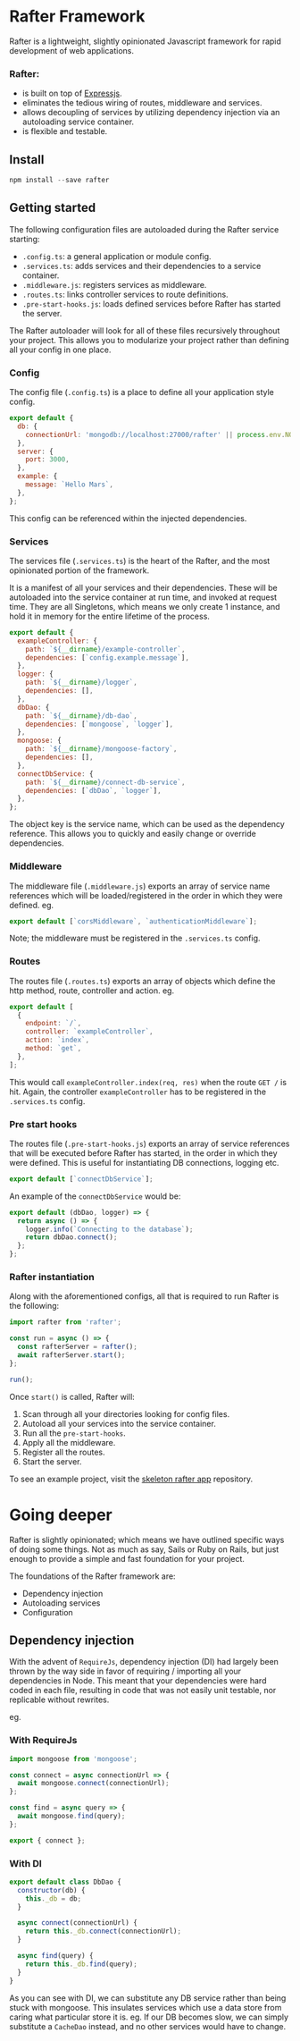 # Rafter Framework

Rafter is a lightweight, slightly opinionated Javascript framework for rapid development of web applications.

### Rafter:

- is built on top of [Expressjs](https://expressjs.com/).
- eliminates the tedious wiring of routes, middleware and services.
- allows decoupling of services by utilizing dependency injection via an autoloading service container.
- is flexible and testable.

## Install

```javascript
npm install --save rafter
```

## Getting started

The following configuration files are autoloaded during the Rafter service starting:

- `.config.ts`: a general application or module config.
- `.services.ts`: adds services and their dependencies to a service container.
- `.middleware.js`: registers services as middleware.
- `.routes.ts`: links controller services to route definitions.
- `.pre-start-hooks.js`: loads defined services before Rafter has started the server.

The Rafter autoloader will look for all of these files recursively throughout your project. This allows you to modularize your project rather than defining all your config in one place.

### Config

The config file (`.config.ts`) is a place to define all your application style config.

```javascript
export default {
  db: {
    connectionUrl: 'mongodb://localhost:27000/rafter' || process.env.NODE_DB_CONNECTION,
  },
  server: {
    port: 3000,
  },
  example: {
    message: `Hello Mars`,
  },
};
```

This config can be referenced within the injected dependencies.

### Services

The services file (`.services.ts`) is the heart of the Rafter, and the most opinionated portion of the framework.

It is a manifest of all your services and their dependencies. These will be autoloaded into the service container at run time, and invoked at request time. They are all Singletons, which means we only create 1 instance, and hold it in memory for the entire lifetime of the process.

```javascript
export default {
  exampleController: {
    path: `${__dirname}/example-controller`,
    dependencies: [`config.example.message`],
  },
  logger: {
    path: `${__dirname}/logger`,
    dependencies: [],
  },
  dbDao: {
    path: `${__dirname}/db-dao`,
    dependencies: [`mongoose`, `logger`],
  },
  mongoose: {
    path: `${__dirname}/mongoose-factory`,
    dependencies: [],
  },
  connectDbService: {
    path: `${__dirname}/connect-db-service`,
    dependencies: [`dbDao`, `logger`],
  },
};
```

The object key is the service name, which can be used as the dependency reference. This allows you to quickly and easily change or override dependencies.

### Middleware

The middleware file (`.middleware.js`) exports an array of service name references which will be loaded/registered in the order in which they were defined. eg.

```javascript
export default [`corsMiddleware`, `authenticationMiddleware`];
```

Note; the middleware must be registered in the `.services.ts` config.

### Routes

The routes file (`.routes.ts`) exports an array of objects which define the http method, route, controller and action. eg.

```javascript
export default [
  {
    endpoint: `/`,
    controller: `exampleController`,
    action: `index`,
    method: `get`,
  },
];
```

This would call `exampleController.index(req, res)` when the route `GET /` is hit. Again, the controller `exampleController` has to be registered in the `.services.ts` config.

### Pre start hooks

The routes file (`.pre-start-hooks.js`) exports an array of service references that will be executed before Rafter has started, in the order in which they were defined. This is useful for instantiating DB connections, logging etc.

```javascript
export default [`connectDbService`];
```

An example of the `connectDbService` would be:

```javascript
export default (dbDao, logger) => {
  return async () => {
    logger.info(`Connecting to the database`);
    return dbDao.connect();
  };
};
```

### Rafter instantiation

Along with the aforementioned configs, all that is required to run Rafter is the following:

```javascript
import rafter from 'rafter';

const run = async () => {
  const rafterServer = rafter();
  await rafterServer.start();
};

run();
```

Once `start()` is called, Rafter will:

1. Scan through all your directories looking for config files.
2. Autoload all your services into the service container.
3. Run all the `pre-start-hooks`.
4. Apply all the middleware.
5. Register all the routes.
6. Start the server.

To see an example project, visit the [skeleton rafter app](https://github.com/crimsonronin/rafter-skeleton-app) repository.

# Going deeper

Rafter is slightly opinionated; which means we have outlined specific ways of doing some things. Not as much as say, Sails or Ruby on Rails, but just enough to provide a simple and fast foundation for your project.

The foundations of the Rafter framework are:

- Dependency injection
- Autoloading services
- Configuration

## Dependency injection

With the advent of `RequireJs`, dependency injection (DI) had largely been thrown by the way side in favor of requiring / importing all your dependencies in Node. This meant that your dependencies were hard coded in each file, resulting in code that was not easily unit testable, nor replicable without rewrites.

eg.

### With RequireJs

```javascript
import mongoose from 'mongoose';

const connect = async connectionUrl => {
  await mongoose.connect(connectionUrl);
};

const find = async query => {
  await mongoose.find(query);
};

export { connect };
```

### With DI

```javascript
export default class DbDao {
  constructor(db) {
    this._db = db;
  }

  async connect(connectionUrl) {
    return this._db.connect(connectionUrl);
  }

  async find(query) {
    return this._db.find(query);
  }
}
```

As you can see with DI, we can substitute any DB service rather than being stuck with mongoose. This insulates services which use a data store from caring what particular store it is. eg. If our DB becomes slow, we can simply substitute a `CacheDao` instead, and no other services would have to change.
